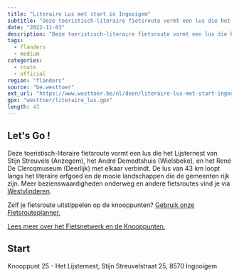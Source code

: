 ```yaml
---
title: "Literaire Lus met start in Ingooigem"
subtitle: "Deze toeristisch-literaire fietsroute vormt een lus die het Lijsternest van Stijn Streuvels (Anzegem), het André Demedtshuis (Wielsbeke), en het René De Clercqmuseum (Deerlijk) met elkaar verbindt"
date: "2022-11-03"
description: "Deze toeristisch-literaire fietsroute vormt een lus die het Lijsternest van Stijn Streuvels (Anzegem), het André Demedtshuis (Wielsbeke), en het René De Clercqmuseum (Deerlijk) met elkaar verbindt" 
tags:
  - flanders
  - medium
categories: 
  - route
  - official
region: "flanders"
source: "be.westtoer"
ext_url: "https://www.westtoer.be/nl/doen/literaire-lus-met-start-ingooigem"
gpx: "westtoer/literaire_lus.gpx"
length: 43
---
```


## Let's Go !

Deze toeristisch-literaire fietsroute vormt een lus die het Lijsternest van Stijn Streuvels (Anzegem), het André Demedtshuis (Wielsbeke), en het René De Clercqmuseum (Deerlijk) met elkaar verbindt. De lus van 43 km loopt langs het literaire erfgoed en de mooie landschappen die de gemeenten rijk zijn. Meer bezienswaardigheden onderweg en andere fietsroutes vind je via [Westvlinderen](http://west-vlinderen.be/routes/detail/sxmmht/).

Zelf je fietsroute uitstippelen op de knooppunten? [Gebruik onze Fietsrouteplanner.](https://www.westtoer.be/nl/fietsrouteplanner)

[Lees meer over het Fietsnetwerk en de Knooppunten.](https://www.westtoer.be/nl/inspiratie/fietsnetwerk)

## Start 

Knooppunt 25 - Het Lijsternest, Stijn Streuvelstraat 25, 8570 Ingooigem 


